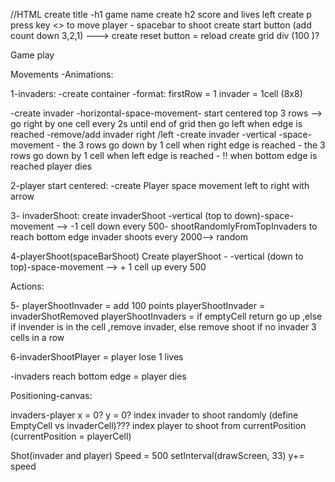 //HTML
create title -h1 game name
create h2 score and lives left
create p press key <> to move player - spacebar to shoot
create start button (add count down 3,2,1) ---> 
create reset button  = reload
create grid div (100 )?
 

 Game play

 Movements -Animations:

1-invaders:
 -create container
 -format:  firstRow = 1 invader = 1cell  (8x8)
 
 -create invader -horizontal-space-movement- start centered top 3 rows --> go right  by one cell every 2s until end of grid  then go left when edge is reached
 -remove/add invader right /left
 -create invader -vertical -space-movement  - the 3 rows go down by 1 cell when right edge is reached - the 3 rows go down by 1 cell when left edge is reached - 
!! when bottom edge is reached player dies
 
2-player start centered:
 -create Player space movement left to right with arrow

3- invaderShoot:
 create invaderShoot -vertical (top to down)-space-movement --> -1 cell down every 500- shootRandomlyFromTopInvaders to reach bottom edge 
 invader shoots every 2000--> random

4-playerShoot(spaceBarShoot)
 Create playerShoot - -vertical (down to top)-space-movement -->  + 1 cell up every 500

Actions:


5- playerShootInvader = add 100 points
 playerShootInvader = invaderShotRemoved
 playerShootInvaders = if emptyCell return go up ,else if invender is in the cell ,remove invader, else remove shoot if no invader 3 cells in a row

6-invaderShootPlayer = player lose 1 lives

-invaders reach bottom edge = player dies

Positioning-canvas:

invaders-player   x = 0?  y = 0?
index invader to shoot randomly (define EmptyCell vs invaderCell)???
index player to shoot from currentPosition (currentPosition = playerCell)

Shot(invader and player)
Speed = 500
setInterval(drawScreen, 33)
 y+= speed
